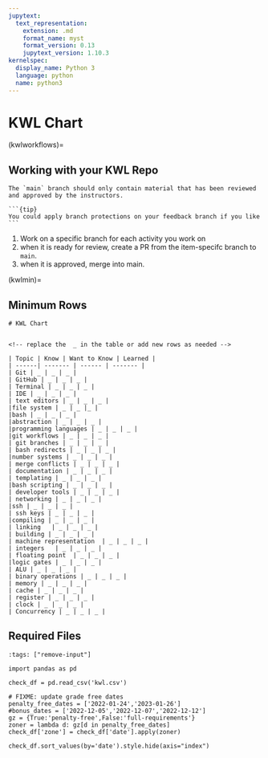 ```yaml
---
jupytext:
  text_representation:
    extension: .md
    format_name: myst
    format_version: 0.13
    jupytext_version: 1.10.3
kernelspec:
  display_name: Python 3
  language: python
  name: python3
---
```


# KWL Chart

(kwlworkflows)=
## Working with your KWL Repo

```{important}
The `main` branch should only contain material that has been reviewed and approved by the instructors.
```

````{margin}
```{tip}
You could apply branch protections on your feedback branch if you like
```
````


1. Work on a specific branch for each activity you work on
1. when it is ready for review, create a PR from the item-specifc branch to `main`.
1. when it is approved, merge into main.

<!--
```{tip}
After your KWL repo is a jupyterbook, you may want to move your chart into a chart.md from the README. You could then put content from this section in the README to have an in-place reminder.
``` -->

(kwlmin)=
## Minimum Rows




```
# KWL Chart


<!-- replace the  _ in the table or add new rows as needed -->

| Topic | Know | Want to Know | Learned |
| ------| ------- | ------ | ------- |
| Git | _ | _ | _ |
| GitHub | _ | _ | _ |
| Terminal | _ | _ | _ |
| IDE | _ | _ | _ |
| text editors | _ | _ | _ |
|file system | _ | _ |_ |
|bash | _ | _ | _ |
|abstraction | _ | _ | _ |
|programming languages | _ | _ | _ |
|git workflows | _ | _ | _ |
| git branches | _ | _ | _ |
| bash redirects | _ | _ | _ |
|number systems | _ | _ | _ |
| merge conflicts | _ | _ | _ |
| documentation | _ | _ | _ |
| templating | _ | _ | _ |
|bash scripting | _ | _ | _ |
| developer tools | _ | _ | _ |
| networking | _ | _ | _ |
|ssh | _ | _ | _ |
| ssh keys | _ | _ | _ |
|compiling | _ | _ | _ |
| linking   | _ | _ | _ |
| building | _ | _ | _ |
| machine representation  | _ | _ | _ |
| integers   | _ | _ | _ |
| floating point  | _ | _ | _ |
|logic gates | _ | _ | _ |
| ALU | _ | _ | _ |
| binary operations | _ | _ | _ |
| memory | _ | _ | _ |
| cache | _ | _ | _ |
| register | _ | _ | _ |
| clock | _ | _ | _ |
| Concurrency | _ | _ | _ |
```



## Required Files


```{code-cell} ipython3
:tags: ["remove-input"]

import pandas as pd

check_df = pd.read_csv('kwl.csv')

# FIXME: update grade free dates
penalty_free_dates = ['2022-01-24','2023-01-26']
#bonus_dates = ['2022-12-05','2022-12-07','2022-12-12']
gz = {True:'penalty-free',False:'full-requirements'}
zoner = lambda d: gz[d in penalty_free_dates]
check_df['zone'] = check_df['date'].apply(zoner)

check_df.sort_values(by='date').style.hide(axis="index")
```

<!-- 
bonus = {True:'bonus',False:'single'}
zoner = lambda d: gz[d in grade_free_dates]
check_df['zone'] = check_df['date'].apply(zoner) -->